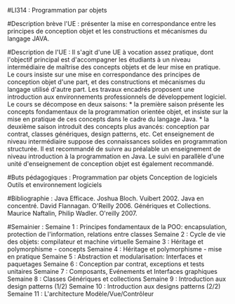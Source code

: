 #LI314 :  Programmation par objets

#Description brève l'UE :
présenter la mise en correspondance entre les principes de conception objet et les constructions et mécanismes du langage JAVA.

#Description de l'UE :
Il s'agit d'une UE à vocation assez pratique, dont l'objectif principal est d'accompagner les étudiants à un niveau intermédiaire de maîtrise des concepts objets et de leur mise en pratique.
Le cours insiste sur une mise en correspondance des principes de conception objet d'une part, et des constructions et mécanismes du langage utilisé d'autre part. Les travaux encadrés proposent une introduction aux environnements professionnels de développement logiciel.
Le cours se décompose en deux saisons: * la première saison présente les concepts fondamentaux de la programmation orientée objet, et insiste sur la mise en pratique de ces concepts dans le cadre du langage Java. * la deuxième saison introduit des concepts plus avancés: conception par contrat, classes génériques, design patterns, etc.
Cet enseignement de niveau intermédiaire suppose des connaissances solides en programmation structurée. Il est recommandé de suivre au préalable un enseignement de niveau introduction à la programmation en Java. Le suivi en parallèle d'une unité d'enseignement de conception objet est également recommandé.


#Buts pédagogiques :
Programmation par objets
Conception de logiciels
Outils et environnement logiciels

#Bibliographie :
Java Efficace. Joshua Bloch. Vuibert 2002.
Java en concentré. David Flannagan. O'Reilly 2006.
Génériques et Collections. Maurice Naftalin, Philip Wadler. O'reilly 2007.

#Semainier :
Semaine 1 : Principes fondamentaux de la POO: encapsulation, protection de l'information, relations entre classes
Semaine 2 : Cycle de vie des objets: compilateur et machine virtuelle
Semaine 3 : Héritage et polymorphisme - concepts
Semaine 4 : Héritage et polymorphisme - mise en pratique
Semaine 5 : Abstraction et modularisation: Interfaces et paquetages
Semaine 6 : Conception par contrat, exceptions et tests unitaires
Semaine 7 : Composants, Evénements et Interfaces graphiques
Semaine 8 : Classes Génériques et collections
Semaine 9 : Introduction aux design patterns (1/2)
Semaine 10 : Introduction aux designs patterns (2/2)
Semaine 11 : L'architecture Modèle/Vue/Contrôleur
